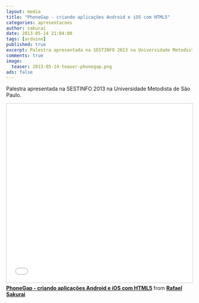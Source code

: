 ```yaml
---
layout: media
title: "PhoneGap - criando aplicações Android e iOS com HTML5"
categories: apresentacoes
author: sakurai
date: 2013-05-14 21:04:00
tags: [arduino]
published: true
excerpt: Palestra apresentada na SESTINFO 2013 na Universidade Metodista de São Paulo.
comments: true
image:
  teaser: 2013-05-14-teaser-phonegap.png
ads: false
---
```


Palestra apresentada na SESTINFO 2013 na Universidade Metodista de São Paulo.

<iframe src="//www.slideshare.net/slideshow/embed_code/key/PEo8zrWubXjhE" width="595" height="485" frameborder="0" marginwidth="0" marginheight="0" scrolling="no" style="border:1px solid #CCC; border-width:1px; margin-bottom:5px; max-width: 100%;" allowfullscreen> </iframe> <div style="margin-bottom:5px"> <strong> <a href="//www.slideshare.net/rafaelsakurai/phone-gap-criando-aplicacoes-android-e-ios-com-html5-21162689" title="PhoneGap - criando aplicações Android e iOS com HTML5" target="_blank">PhoneGap - criando aplicações Android e iOS com HTML5</a> </strong> from <strong><a href="//www.slideshare.net/rafaelsakurai" target="_blank">Rafael Sakurai</a></strong> </div>
